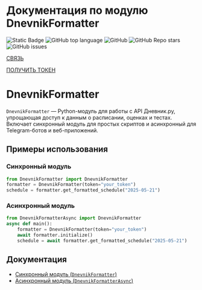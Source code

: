 

# Документация по модулю DnevnikFormatter

![Static Badge](https://img.shields.io/badge/DnevnikRuAPI_NEW-Sirop12)
![GitHub top language](https://img.shields.io/github/languages/top/Sirop12/DnevnikRuAPI_NEW)
![GitHub](https://img.shields.io/github/license/Sirop12/DnevnikRuAPI_NEW)
![GitHub Repo stars](https://img.shields.io/github/stars/Sirop12/DnevnikRuAPI_NEW)
![GitHub issues](https://img.shields.io/github/issues/Sirop12/DnevnikRuAPI_NEW)

[СВЯЗЬ](https://t.me/Sirop1)

[ПОЛУЧИТЬ ТОКЕН](https://androsovpavel.pythonanywhere.com/)



# DnevnikFormatter

`DnevnikFormatter` — Python-модуль для работы с API Дневник.ру, упрощающая доступ к данным о расписании, оценках и тестах. Включает синхронный модуль для простых скриптов и асинхронный для Telegram-ботов и веб-приложений.

## Примеры использования

### Синхронный модуль
```python
from DnevnikFormatter import DnevnikFormatter
formatter = DnevnikFormatter(token="your_token")
schedule = formatter.get_formatted_schedule("2025-05-21")
```

### Асинхронный модуль
```python
from DnevnikFormatterAsync import DnevnikFormatter
async def main():
    formatter = DnevnikFormatter(token="your_token")
    await formatter.initialize()
    schedule = await formatter.get_formatted_schedule("2025-05-21")
```

## Документация
- [Синхронный модуль (`DnevnikFormatter`)](./docs/DnevnikFormatter.md)
- [Асинхронный модуль (`DnevnikFormatterAsync`)](./docs/DnevnikFormatterAsync.md)
